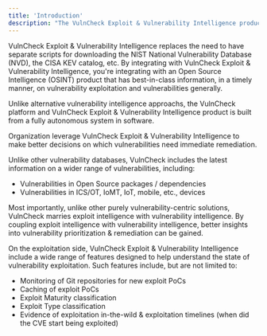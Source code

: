```yaml
---
title: 'Introduction'
description: "The VulnCheck Exploit & Vulnerability Intelligence product helps organizations enrich their existing vulnerability reporting and solve the vulnerability prioritization challenge."
---
```


VulnCheck Exploit & Vulnerability Intelligence replaces the need to have separate scripts for downloading the NIST National Vulnerability Database (NVD), the CISA KEV catalog, etc. By integrating with VulnCheck Exploit & Vulnerability Intelligence, you're integrating with an Open Source Intelligence (OSINT) product that has best-in-class information, in a timely manner, on vulnerability exploitation and vulnerabilities generally.

Unlike alternative vulnerability intelligence approachs, the VulnCheck platform and VulnCheck Exploit & Vulnerability Intelligence product is built from a fully autonomous system in software. 

Organization leverage VulnCheck Exploit & Vulnerability Intelligence to make better decisions on which vulnerabilities need immediate remediation.

Unlike other vulnerability databases, VulnCheck includes the latest information on a wider range of vulnerabilities, including:
- Vulnerabilities in Open Source packages / dependencies
- Vulnerabilities in ICS/OT, IoMT, IoT, mobile, etc., devices

Most importantly, unlike other purely vulnerability-centric solutions, VulnCheck marries exploit intelligence with vulnerability intelligence. By coupling exploit intelligence with vulnerability intelligence, better insights into vulnerability prioritization & remediation can be gained.

On the exploitation side, VulnCheck Exploit & Vulnerability Intelligence include a wide range of features designed to help understand the state of vulnerability exploitation. Such features include, but are not limited to:
- Monitoring of Git repositories for new exploit PoCs
- Caching of exploit PoCs
- Exploit Maturity classification
- Exploit Type classification
- Evidence of exploitation in-the-wild & exploitation timelines (when did the CVE start being exploited)

